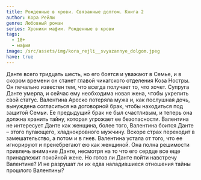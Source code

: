 ```yaml
---
title: Рожденные в крови. Связанные долгом. Книга 2
author: Кора Рейли
genre: Любовный роман
series: Хроники мафии. Рожденные в крови
tags:
  - 18+
  - мафия
image: /src/assets/img/kora_rejli__svyazannye_dolgom.jpeg
have: true
---
```

Данте всего тридцать шесть, но его боятся и уважают в Семье, и в скором времени он станет главой чикагского отделения Коза Ностры. Он печально известен тем, что всегда получает то, что хочет. Супруга Данте умерла, и сейчас ему необходима новая жена, чтобы укрепить свой статус. Валентина Ареско потеряла мужа и, как послушная дочь, вынуждена согласиться на договорной брак, чтобы находиться под защитой Семьи. Ее предыдущий брак не был счастливым, и теперь она должна хранить тайну, которая угрожает ее безопасности. Валентина не интересует Данте как женщина, более того, Валентина боится Данте – этого пугающего, хладнокровного мужчину. Вскоре страх переходит в замешательство, а потом и в гнев. Валентина устала от того, что ее игнорируют и пренебрегают ею как женщиной. Она полна решимости привлечь внимание Данте, несмотря на то что его сердце все еще принадлежит покойной жене. Но готов ли Данте пойти навстречу Валентине? И не разрушат ли их едва наладившиеся отношения тайны прошлого Валентины?
